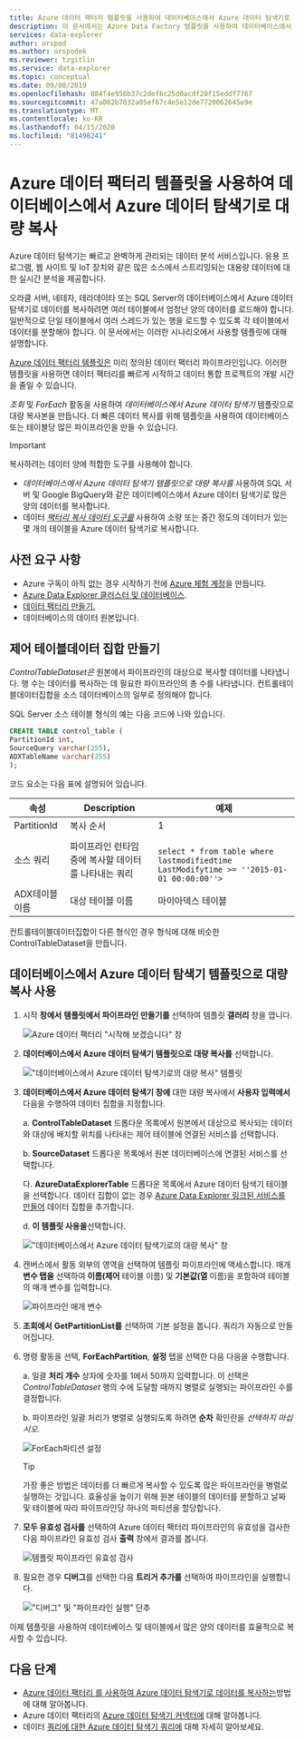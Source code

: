 ```yaml
---
title: Azure 데이터 팩터리 템플릿을 사용하여 데이터베이스에서 Azure 데이터 탐색기로 대량 복사
description: 이 문서에서는 Azure Data Factory 템플릿을 사용하여 데이터베이스에서 Azure 데이터 탐색기로 대량으로 복사하는 방법을 배웁니다.
services: data-explorer
author: orspod
ms.author: orspodek
ms.reviewer: tzgitlin
ms.service: data-explorer
ms.topic: conceptual
ms.date: 09/08/2019
ms.openlocfilehash: 884f4e956b37c2def6c25d0acdf20f15eddf7767
ms.sourcegitcommit: 47a002b7032a05ef67c4e5e12de7720062645e9e
ms.translationtype: MT
ms.contentlocale: ko-KR
ms.lasthandoff: 04/15/2020
ms.locfileid: "81498241"
---
```

# <a name="copy-in-bulk-from-a-database-to-azure-data-explorer-by-using-the-azure-data-factory-template"></a>Azure 데이터 팩터리 템플릿을 사용하여 데이터베이스에서 Azure 데이터 탐색기로 대량 복사 

Azure 데이터 탐색기는 빠르고 완벽하게 관리되는 데이터 분석 서비스입니다. 응용 프로그램, 웹 사이트 및 IoT 장치와 같은 많은 소스에서 스트리밍되는 대용량 데이터에 대한 실시간 분석을 제공합니다. 

오라클 서버, 네테자, 테라데이타 또는 SQL Server의 데이터베이스에서 Azure 데이터 탐색기로 데이터를 복사하려면 여러 테이블에서 엄청난 양의 데이터를 로드해야 합니다. 일반적으로 단일 테이블에서 여러 스레드가 있는 행을 로드할 수 있도록 각 테이블에서 데이터를 분할해야 합니다. 이 문서에서는 이러한 시나리오에서 사용할 템플릿에 대해 설명합니다.

[Azure 데이터 팩터리 템플릿은](/azure/data-factory/solution-templates-introduction) 미리 정의된 데이터 팩터리 파이프라인입니다. 이러한 템플릿을 사용하면 데이터 팩터리를 빠르게 시작하고 데이터 통합 프로젝트의 개발 시간을 줄일 수 있습니다. 

*조회* 및 *ForEach* 활동을 사용하여 *데이터베이스에서 Azure 데이터 탐색기* 템플릿으로 대량 복사본을 만듭니다. 더 빠른 데이터 복사를 위해 템플릿을 사용하여 데이터베이스 또는 테이블당 많은 파이프라인을 만들 수 있습니다. 

> [!IMPORTANT]
> 복사하려는 데이터 양에 적합한 도구를 사용해야 합니다.
> * *데이터베이스에서 Azure 데이터 탐색기 템플릿으로 대량 복사를* 사용하여 SQL 서버 및 Google BigQuery와 같은 데이터베이스에서 Azure 데이터 탐색기로 많은 양의 데이터를 복사합니다. 
> * 데이터 [*팩터리 복사 데이터 도구를*](data-factory-load-data.md) 사용하여 소량 또는 중간 정도의 데이터가 있는 몇 개의 테이블을 Azure 데이터 탐색기로 복사합니다. 

## <a name="prerequisites"></a>사전 요구 사항

* Azure 구독이 아직 없는 경우 시작하기 전에 [Azure 체험 계정](https://azure.microsoft.com/free/)을 만듭니다.
* [Azure Data Explorer 클러스터 및 데이터베이스](create-cluster-database-portal.md).
* [데이터 팩터리 만들기.](data-factory-load-data.md#create-a-data-factory)
* 데이터베이스의 데이터 원본입니다.

## <a name="create-controltabledataset"></a>제어 테이블데이터 집합 만들기

*ControlTableDataset은* 원본에서 파이프라인의 대상으로 복사할 데이터를 나타냅니다. 행 수는 데이터를 복사하는 데 필요한 파이프라인의 총 수를 나타냅니다. 컨트롤테이블데이터집합을 소스 데이터베이스의 일부로 정의해야 합니다.

SQL Server 소스 테이블 형식의 예는 다음 코드에 나와 있습니다.
    
```sql   
CREATE TABLE control_table (
PartitionId int,
SourceQuery varchar(255),
ADXTableName varchar(255)
);
```

코드 요소는 다음 표에 설명되어 있습니다.

|속성  |Description  | 예제
|---------|---------| ---------|
|PartitionId   |  복사 순서 | 1  |  
|소스 쿼리   |  파이프라인 런타임 중에 복사할 데이터를 나타내는 쿼리 | <br>`select * from table where lastmodifiedtime  LastModifytime >= ''2015-01-01 00:00:00''>` </br>    
|ADX테이블 이름  |  대상 테이블 이름 | 마이아덱스 테이블       |  

컨트롤테이블데이터집합이 다른 형식인 경우 형식에 대해 비슷한 ControlTableDataset을 만듭니다.

## <a name="use-the-bulk-copy-from-database-to-azure-data-explorer-template"></a>데이터베이스에서 Azure 데이터 탐색기 템플릿으로 대량 복사 사용

1. 시작 **창에서** **템플릿에서 파이프라인 만들기를** 선택하여 템플릿 **갤러리** 창을 엽니다.

    ![Azure 데이터 팩터리 "시작해 보겠습니다" 창](media/data-factory-template/adf-get-started.png)

1. **데이터베이스에서 Azure 데이터 탐색기 템플릿으로 대량 복사를** 선택합니다.
 
    !["데이터베이스에서 Azure 데이터 탐색기로의 대량 복사" 템플릿](media/data-factory-template/pipeline-from-template.png)

1.  **데이터베이스에서 Azure 데이터 탐색기 창에** 대한 대량 복사에서 **사용자 입력에서**다음을 수행하여 데이터 집합을 지정합니다. 

    a. **ControlTableDataset** 드롭다운 목록에서 원본에서 대상으로 복사되는 데이터와 대상에 배치할 위치를 나타내는 제어 테이블에 연결된 서비스를 선택합니다. 

    b. **SourceDataset** 드롭다운 목록에서 원본 데이터베이스에 연결된 서비스를 선택합니다. 

    다. **AzureDataExplorerTable** 드롭다운 목록에서 Azure 데이터 탐색기 테이블을 선택합니다. 데이터 집합이 없는 경우 [Azure Data Explorer 링크된 서비스를 만들어](data-factory-load-data.md#create-the-azure-data-explorer-linked-service) 데이터 집합을 추가합니다.

    d. **이 템플릿 사용을**선택합니다.

    !["데이터베이스에서 Azure 데이터 탐색기로의 대량 복사" 창](media/data-factory-template/configure-bulk-copy-adx-template.png)

1. 캔버스에서 활동 외부의 영역을 선택하여 템플릿 파이프라인에 액세스합니다. 매개 **변수 탭을** 선택하여 **이름(제어** 테이블 이름) 및 **기본값(열** 이름)을 포함하여 테이블의 매개 변수를 입력합니다.

    ![파이프라인 매개 변수](media/data-factory-template/pipeline-parameters.png)

1.  **조회에서** **GetPartitionList를** 선택하여 기본 설정을 봅니다. 쿼리가 자동으로 만들어집니다.
1.  명령 활동을 선택, **ForEachPartition**, **설정** 탭을 선택한 다음 다음을 수행합니다.

    a. 일괄 **처리 개수** 상자에 숫자를 1에서 50까지 입력합니다. 이 선택은 *ControlTableDataset* 행의 수에 도달할 때까지 병렬로 실행되는 파이프라인 수를 결정합니다. 

    b. 파이프라인 일괄 처리가 병렬로 실행되도록 하려면 **순차** 확인란을 *선택하지 마십시오.*

    ![ForEach파티션 설정](media/data-factory-template/foreach-partition-settings.png)

    > [!TIP]
    > 가장 좋은 방법은 데이터를 더 빠르게 복사할 수 있도록 많은 파이프라인을 병렬로 실행하는 것입니다. 효율성을 높이기 위해 원본 테이블의 데이터를 분할하고 날짜 및 테이블에 따라 파이프라인당 하나의 파티션을 할당합니다.

1. **모두 유효성 검사를** 선택하여 Azure 데이터 팩터리 파이프라인의 유효성을 검사한 다음 파이프라인 유효성 검사 **출력** 창에서 결과를 봅니다.

    ![템플릿 파이프라인 유효성 검사](media/data-factory-template/validate-template-pipelines.png)

1. 필요한 경우 **디버그**를 선택한 다음 **트리거 추가를** 선택하여 파이프라인을 실행합니다.

    !["디버그" 및 "파이프라인 실행" 단추](media/data-factory-template/trigger-run-of-pipeline.png)    

이제 템플릿을 사용하여 데이터베이스 및 테이블에서 많은 양의 데이터를 효율적으로 복사할 수 있습니다.

## <a name="next-steps"></a>다음 단계

* [Azure 데이터 팩터리 를 사용하여 Azure 데이터 탐색기로 데이터를 복사하는](data-factory-load-data.md)방법에 대해 알아봅니다.
* Azure 데이터 팩터리의 [Azure 데이터 탐색기 커넥터에](/azure/data-factory/connector-azure-data-explorer) 대해 알아봅니다.
* 데이터 [쿼리에 대한 Azure 데이터 탐색기 쿼리에](/azure/data-explorer/web-query-data) 대해 자세히 알아보세요.






